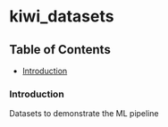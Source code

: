 # kiwi_datasets

## Table of Contents  

* [Introduction](#introduction)<a name="introduction"/>

### Introduction

Datasets to demonstrate the ML pipeline